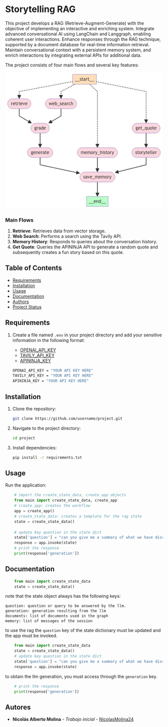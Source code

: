 # Storytelling RAG

This project develops a RAG (Retrieve-Augment-Generate) with the objective of implementing an interactive and enriching system. Integrate advanced conversational AI using LangChain and Langgraph, enabling coherent user interactions. Enhance responses through the RAG technique, supported by a document database for real-time information retrieval. Maintain conversational context with a persistent memory system, and enrich interactions by integrating external APIs for additional data.

The project consists of four main flows and several key features:

![image.jpeg](imgs\graph.jpeg)
### Main Flows

1. **Retrieve**: Retrieves data from vector storage.
2. **Web Search**: Performs a search using the Tavily API.
3. **Memory History**: Responds to queries about the conversation history.
4. **Get Quote**: Queries the APININJA API to generate a random quote and subsequently creates a fun story based on this quote.



## Table of Contents
- [Requirements](#requirements)
- [Installation](#installation)
- [Usage](#usage)
- [Documentation](#documentation)
- [Authors](#authors)
- [Project Status](#project-status)

## Requirements
1.  Create a file named `.env` in your project directory and add your sensitive information in the following format:

    - [OPENAI_API_KEY](https://openai.com/index/openai-api/)
    - [TAVILY_API_KEY](https://app.tavily.com/sign-in)
    - [APININJA_KEY](https://api-ninjas.com/register)

    ```sh
    OPENAI_API_KEY = "YOUR API KEY HERE"
    TAVILY_API_KEY = "YOUR API KEY HERE"
    APININJA_KEY = "YOUR API KEY HERE" 
    ```


## Installation

1. Clone the repository:
    ```sh
    git clone https://github.com/username/project.git
    ```
2. Navigate to the project directory:
    ```sh
    cd project
    ```
3. Install dependencies:
    ```sh
    pip install -r requirements.txt
    ```


## Usage

Run the application:

    
```python
    # import the create_state_data, create_app objects
    from main import create_state_data, create_app
    # create_app: creates the workflow
    app = create_app()
    # create_state_data: creates a template for the rag state
    state = create_state_data()

    # update key question in the state dict
    state['question'] = "can you give me a summary of what we have discussed? "
    response = app.invoke(state)
    # print the response
    print(response['generation'])
```

## Documentation
```python
    from main import create_state_data
    state = create_state_data()
```
note that the state object always has the following keys:
```
question: question or query to be answered by the llm.
generation: generation resulting from the llm
documents: list of documents used in the graph
memory: list of messages of the session
```

to use the rag the `question` key of the state dictionary must be updated and the app must be invoked. 
```python
    from main import create_state_data
    state = create_state_data()
    # update key question in the state dict
    state['question'] = "can you give me a summary of what we have discussed? "
    response = app.invoke(state)
```
to obtain the llm generation, you must access through the  `generation` key.
```python 
    # print the response
    print(response['generation'])
```

## Autores

- **Nicolás Alberto Molina** - *Trabajo inicial* - [NicolasMolina24](https://github.com/NombreUsuario)
